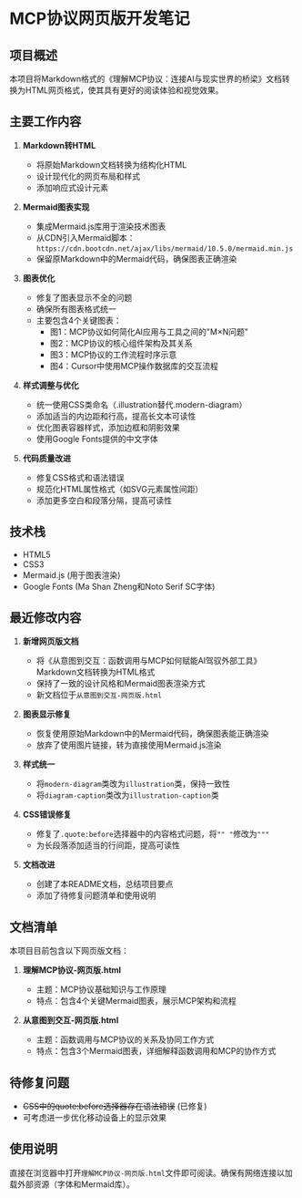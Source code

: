 # MCP协议网页版开发笔记

## 项目概述

本项目将Markdown格式的《理解MCP协议：连接AI与现实世界的桥梁》文档转换为HTML网页格式，使其具有更好的阅读体验和视觉效果。

## 主要工作内容

1. **Markdown转HTML**
   - 将原始Markdown文档转换为结构化HTML
   - 设计现代化的网页布局和样式
   - 添加响应式设计元素

2. **Mermaid图表实现**
   - 集成Mermaid.js库用于渲染技术图表
   - 从CDN引入Mermaid脚本：`https://cdn.bootcdn.net/ajax/libs/mermaid/10.5.0/mermaid.min.js`
   - 保留原Markdown中的Mermaid代码，确保图表正确渲染

3. **图表优化**
   - 修复了图表显示不全的问题
   - 确保所有图表格式统一
   - 主要包含4个关键图表：
     * 图1：MCP协议如何简化AI应用与工具之间的"M×N问题"
     * 图2：MCP协议的核心组件架构及其关系
     * 图3：MCP协议的工作流程时序示意
     * 图4：Cursor中使用MCP操作数据库的交互流程

4. **样式调整与优化**
   - 统一使用CSS类命名（.illustration替代.modern-diagram）
   - 添加适当的内边距和行高，提高长文本可读性
   - 优化图表容器样式，添加边框和阴影效果
   - 使用Google Fonts提供的中文字体

5. **代码质量改进**
   - 修复CSS格式和语法错误
   - 规范化HTML属性格式（如SVG元素属性间距）
   - 添加更多空白和段落分隔，提高可读性

## 技术栈

- HTML5
- CSS3
- Mermaid.js (用于图表渲染)
- Google Fonts (Ma Shan Zheng和Noto Serif SC字体)

## 最近修改内容

1. **新增网页版文档**
   - 将《从意图到交互：函数调用与MCP如何赋能AI驾驭外部工具》Markdown文档转换为HTML格式
   - 保持了一致的设计风格和Mermaid图表渲染方式
   - 新文档位于`从意图到交互-网页版.html`

2. **图表显示修复**
   - 恢复使用原始Markdown中的Mermaid代码，确保图表能正确渲染
   - 放弃了使用图片链接，转为直接使用Mermaid.js渲染

3. **样式统一**
   - 将`modern-diagram`类改为`illustration`类，保持一致性
   - 将`diagram-caption`类改为`illustration-caption`类

4. **CSS错误修复**
   - 修复了`.quote:before`选择器中的内容格式问题，将`"" "`修改为`"""`
   - 为长段落添加适当的行间距，提高可读性

5. **文档改进**
   - 创建了本README文档，总结项目要点
   - 添加了待修复问题清单和使用说明

## 文档清单

本项目目前包含以下网页版文档：

1. **理解MCP协议-网页版.html**
   - 主题：MCP协议基础知识与工作原理
   - 特点：包含4个关键Mermaid图表，展示MCP架构和流程

2. **从意图到交互-网页版.html**
   - 主题：函数调用与MCP协议的关系及协同工作方式
   - 特点：包含3个Mermaid图表，详细解释函数调用和MCP的协作方式

## 待修复问题

- ~~CSS中的quote:before选择器存在语法错误~~ (已修复)
- 可考虑进一步优化移动设备上的显示效果

## 使用说明

直接在浏览器中打开`理解MCP协议-网页版.html`文件即可阅读。确保有网络连接以加载外部资源（字体和Mermaid库）。 
